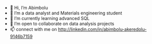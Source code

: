 - 👋 Hi, I’m Abimbolu
- 👀 I’m a data analyst and Materials engineering student
- 🌱 I’m currently learning advanced SQL
- 💞️ I’m open to collaborate on data analysis projects
- 📫 connect with me on http://linkedin.com/in/abimbolu-akeredolu-9146b7159 



